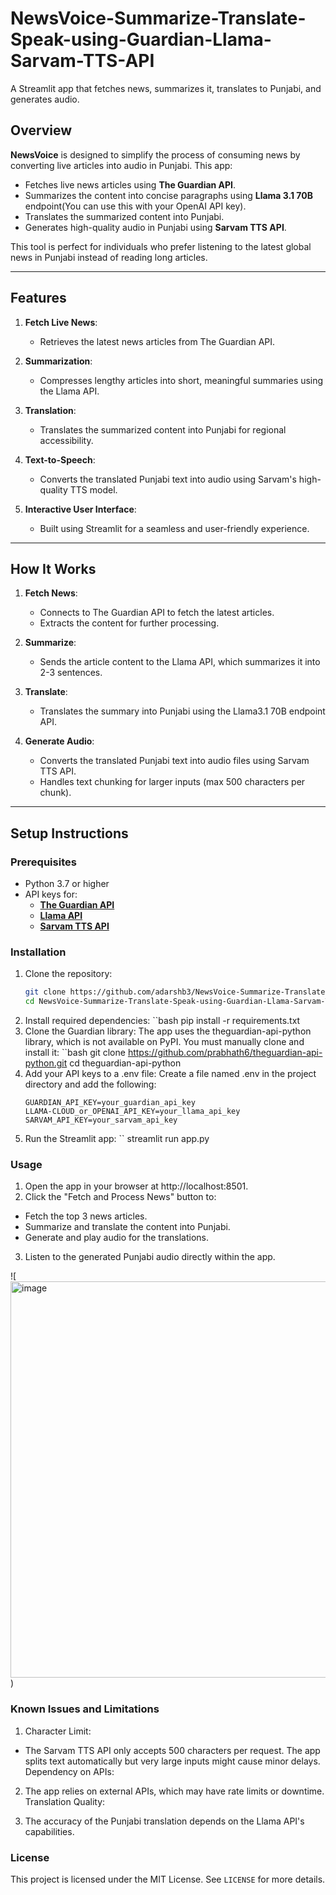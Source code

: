 # NewsVoice-Summarize-Translate-Speak-using-Guardian-Llama-Sarvam-TTS-API
A Streamlit app that fetches news, summarizes it, translates to Punjabi, and generates audio.

## Overview

**NewsVoice** is designed to simplify the process of consuming news by converting live articles into audio in Punjabi. This app:
- Fetches live news articles using **The Guardian API**.
- Summarizes the content into concise paragraphs using **Llama 3.1 70B** endpoint(You can use this with your OpenAI API key).
- Translates the summarized content into Punjabi.
- Generates high-quality audio in Punjabi using **Sarvam TTS API**.

This tool is perfect for individuals who prefer listening to the latest global news in Punjabi instead of reading long articles.

---

## Features

1. **Fetch Live News**:
   - Retrieves the latest news articles from The Guardian API.

2. **Summarization**:
   - Compresses lengthy articles into short, meaningful summaries using the Llama API.

3. **Translation**:
   - Translates the summarized content into Punjabi for regional accessibility.

4. **Text-to-Speech**:
   - Converts the translated Punjabi text into audio using Sarvam's high-quality TTS model.

5. **Interactive User Interface**:
   - Built using Streamlit for a seamless and user-friendly experience.

---

## How It Works

1. **Fetch News**:
   - Connects to The Guardian API to fetch the latest articles.
   - Extracts the content for further processing.

2. **Summarize**:
   - Sends the article content to the Llama API, which summarizes it into 2-3 sentences.

3. **Translate**:
   - Translates the summary into Punjabi using the Llama3.1 70B endpoint API.

4. **Generate Audio**:
   - Converts the translated Punjabi text into audio files using Sarvam TTS API.
   - Handles text chunking for larger inputs (max 500 characters per chunk).

---

## Setup Instructions

### Prerequisites

- Python 3.7 or higher
- API keys for:
  - **[The Guardian API](https://open-platform.theguardian.com/)**
  - **[Llama API](https://lambdalabs.com/)**
  - **[Sarvam TTS API](https://sarvam.ai/)**

### Installation

1. Clone the repository:
   ```bash
   git clone https://github.com/adarshb3/NewsVoice-Summarize-Translate-Speak-using-Guardian-Llama-Sarvam-TTS-API.git
   cd NewsVoice-Summarize-Translate-Speak-using-Guardian-Llama-Sarvam-TTS-API
2. Install required dependencies:
   ``bash
   pip install -r requirements.txt
3. Clone the Guardian library: The app uses the theguardian-api-python library, which is not available on PyPI. You must manually clone and install it:
   ``bash
   git clone https://github.com/prabhath6/theguardian-api-python.git
   cd theguardian-api-python
4. Add your API keys to a .env file: Create a file named .env in the project directory and add the following:
   ```
   GUARDIAN_API_KEY=your_guardian_api_key
   LLAMA-CLOUD_or_OPENAI_API_KEY=your_llama_api_key
   SARVAM_API_KEY=your_sarvam_api_key
5. Run the Streamlit app:
   ``
   streamlit run app.py
### Usage
1. Open the app in your browser at http://localhost:8501.
2. Click the "Fetch and Process News" button to:
- Fetch the top 3 news articles.
- Summarize and translate the content into Punjabi.
- Generate and play audio for the translations.
3. Listen to the generated Punjabi audio directly within the app.

![<img width="634" alt="image" src="https://github.com/user-attachments/assets/3c351122-3376-4fa9-84ef-de9b162dbfe2">)

### Known Issues and Limitations
1. Character Limit:
- The Sarvam TTS API only accepts 500 characters per request. The app splits text automatically but very large inputs might cause minor delays.
  Dependency on APIs:

2. The app relies on external APIs, which may have rate limits or downtime.
  Translation Quality:

3. The accuracy of the Punjabi translation depends on the Llama API's capabilities.

### License
This project is licensed under the MIT License. See `LICENSE` for more details.


   
